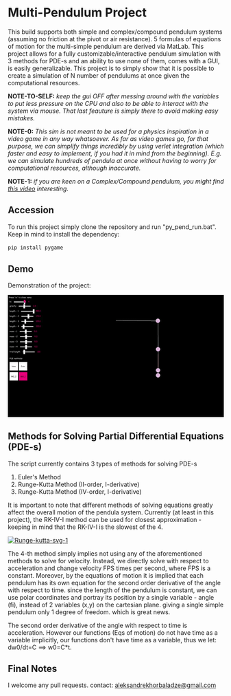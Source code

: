 # Multi-Pendulum Project
This build supports both simple and complex/compound pendulum systems (assuming no friction at the pivot or air resistance). 5 formulas of equations of motion for the multi-simple pendulum are derived via MatLab. This project allows for a fully customizable/interactive pendulum simulation with 3 methods for PDE-s and an ability to use none of them, comes with a GUI, is easily generalizable.  This project is to simply show that it is possible to create a simulation of N number of pendulums at once given the computational resources.

__NOTE-TO-SELF:__ _keep the gui OFF after messing around with the variables to put less pressure on the CPU and also to be able to interact with the system via mouse. That last feauture is simply there to avoid making easy mistakes._

__NOTE-0:__ _This sim is not meant to be used for a physics inspiration in a video game in any way whatsoever. As far as video games go, for that purpose, we can simplify things incredibly by using verlet integration (which faster and easy to implement, if you had it in mind from the beginning). E.g. we can simulate hundreds of pendula at once without having to worry for computational resources, although inaccurate._

__NOTE-1:__ _if you are keen on a Complex/Compound pendulum, you might find [this video](https://www.youtube.com/watch?v=AzrhbhZEz1I&t=1s) interesting._

## Accession
To run this project simply clone the repository and run "py_pend_run.bat". Keep in mind to install the dependency:
```bash
pip install pygame
```

## Demo
Demonstration of the project:

![](trimmed-pendulum-mp4-gif.gif)

## Methods for Solving Partial Differential Equations (PDE-s)
The script currently contains 3 types of methods for solving PDE-s
1) Euler's Method
2) Runge-Kutta Method (II-order, I-derivative)
3) Runge-Kutta Method (IV-order, I-derivative)

It is important to note that different methods of solving equations greatly affect the overall motion of the pendula system. Currently (at least in this project), the RK-IV-I method can be used for closest approximation - keeping in mind that the RK-IV-I is the slowest of the 4.

<a href="https://ibb.co/nrZgHHm"><img src="https://i.ibb.co/tBkm77K/Runge-kutta-svg-1.png" alt="Runge-kutta-svg-1" border="0"></a>

The 4-th method simply implies not using any of the aforementioned methods to solve for velocity. Instead, we directly solve with respect to acceleration and change velocity FPS times per second, where FPS is a constant. Moreover, by the equations of motion it is implied that each pendulum has its own equation for the second order derivative of the angle with respect to time. since the length of the pendulum is constant, we can use polar coordinates and portray its position by a single variable - angle (fi), instead of 2 variables (x,y) on the cartesian plane. giving a single simple pendulum only 1 degree of freedom. which is great news.

The second order derivative of the angle with respect to time is acceleration. However our functions (Eqs of motion) do not have time as a variable implicitly, our functions don't have time as a variable, thus we let: dw0/dt=C ==> w0=C*t.


## Final Notes
I welcome any pull requests. contact: aleksandrekhorbaladze@gmail.com
